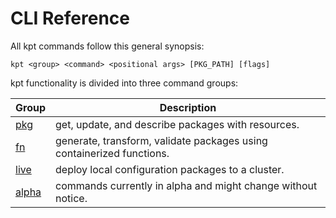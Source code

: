 # CLI Reference

<!--mdtogo:Short
    Overview of kpt commands
-->

<!--mdtogo:Long-->

All kpt commands follow this general synopsis:

```
kpt <group> <command> <positional args> [PKG_PATH] [flags]
```

kpt functionality is divided into three command groups:

| Group   | Description                                                           |
| ------- | --------------------------------------------------------------------- |
| [pkg]   | get, update, and describe packages with resources.                    |
| [fn]    | generate, transform, validate packages using containerized functions. |
| [live]  | deploy local configuration packages to a cluster.                     |
| [alpha] | commands currently in alpha and might change without notice.          |

<!--mdtogo-->

[pkg]: /reference/cli/pkg/
[fn]: /reference/cli/fn/
[live]: /reference/cli/live/
[alpha]: /reference/cli/alpha/